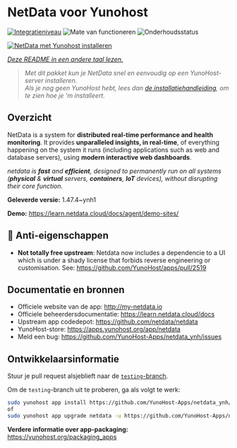 <!--
NB: Deze README is automatisch gegenereerd door <https://github.com/YunoHost/apps/tree/master/tools/readme_generator>
Hij mag NIET handmatig aangepast worden.
-->

# NetData voor Yunohost

[![Integratieniveau](https://dash.yunohost.org/integration/netdata.svg)](https://ci-apps.yunohost.org/ci/apps/netdata/) ![Mate van functioneren](https://ci-apps.yunohost.org/ci/badges/netdata.status.svg) ![Onderhoudsstatus](https://ci-apps.yunohost.org/ci/badges/netdata.maintain.svg)

[![NetData met Yunohost installeren](https://install-app.yunohost.org/install-with-yunohost.svg)](https://install-app.yunohost.org/?app=netdata)

*[Deze README in een andere taal lezen.](./ALL_README.md)*

> *Met dit pakket kun je NetData snel en eenvoudig op een YunoHost-server installeren.*  
> *Als je nog geen YunoHost hebt, lees dan [de installatiehandleiding](https://yunohost.org/install), om te zien hoe je 'm installeert.*

## Overzicht

NetData is a system for **distributed real-time performance and health monitoring**.
It provides **unparalleled insights, in real-time**, of everything happening on the
system it runs (including applications such as web and database servers), using
**modern interactive web dashboards**.

_netdata is **fast** and **efficient**, designed to permanently run on all systems
(**physical** & **virtual** servers, **containers**, **IoT** devices), without
disrupting their core function._


**Geleverde versie:** 1.47.4~ynh1

**Demo:** <https://learn.netdata.cloud/docs/agent/demo-sites/>
## :red_circle: Anti-eigenschappen

- **Not totally free upstream**: Netdata now includes a dependencie to a UI which is under a shady license that forbids reverse engineering or customisation. See: https://github.com/YunoHost/apps/pull/2519

## Documentatie en bronnen

- Officiele website van de app: <http://my-netdata.io>
- Officiele beheerdersdocumentatie: <https://learn.netdata.cloud/docs>
- Upstream app codedepot: <https://github.com/netdata/netdata>
- YunoHost-store: <https://apps.yunohost.org/app/netdata>
- Meld een bug: <https://github.com/YunoHost-Apps/netdata_ynh/issues>

## Ontwikkelaarsinformatie

Stuur je pull request alsjeblieft naar de [`testing`-branch](https://github.com/YunoHost-Apps/netdata_ynh/tree/testing).

Om de `testing`-branch uit te proberen, ga als volgt te werk:

```bash
sudo yunohost app install https://github.com/YunoHost-Apps/netdata_ynh/tree/testing --debug
of
sudo yunohost app upgrade netdata -u https://github.com/YunoHost-Apps/netdata_ynh/tree/testing --debug
```

**Verdere informatie over app-packaging:** <https://yunohost.org/packaging_apps>
